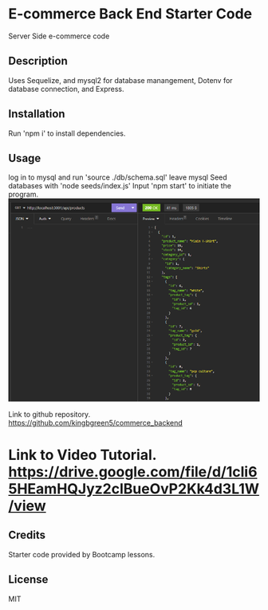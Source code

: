 # E-commerce Back End Starter Code
Server Side e-commerce code

## Description
Uses Sequelize, and mysql2 for database manangement, Dotenv for database connection, and Express.

## Installation
Run  'npm i'  to install dependencies.

## Usage
log in to mysql and run 'source ./db/schema.sql'
leave mysql
Seed databases with  'node seeds/index.js'
Input 'npm start'  to initiate the program.
![Image of the program](./Develop/images/Untitled.png)

Link to github repository.
https://github.com/kingbgreen5/commerce_backend

Link to Video Tutorial.
https://drive.google.com/file/d/1cli65HEamHQJyz2clBueOvP2Kk4d3L1W/view
=======

## Credits
Starter code provided by Bootcamp lessons.
 
## License
MIT

